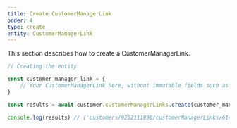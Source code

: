 ```yaml
---
title: Create CustomerManagerLink
order: 4
type: create
entity: CustomerManagerLink
---
```


This section describes how to create a CustomerManagerLink.

```javascript
// Creating the entity

const customer_manager_link = {
    // Your CustomerManagerLink here, without immutable fields such as resource_name
}

const results = await customer.customerManagerLinks.create(customer_manager_link)

console.log(results) // ['customers/9262111890/customerManagerLinks/6141549892~121665495']
```

